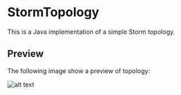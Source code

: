 # StormTopology
This is a Java implementation of a simple Storm topology.

## Preview
 The following image show a preview of topology:

 ![alt text](https://github.com/robertoiuliano98/StormTopology/blob/main/Topology_PREV/topology.png)
